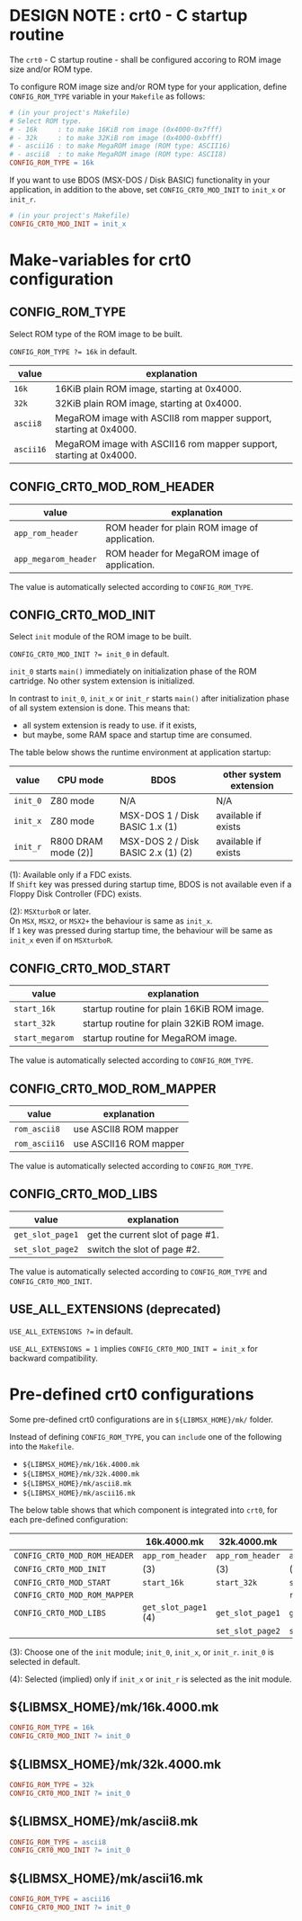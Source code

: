 # DESIGN NOTE : crt0 - C startup routine

The `crt0` - C startup routine - shall be configured accoring to ROM image size
and/or ROM type.

To configure ROM image size and/or ROM type for your application, define
`CONFIG_ROM_TYPE` variable in your `Makefile` as follows:

~~~ makefile
# (in your project's Makefile)
# Select ROM type.
# - 16k     : to make 16KiB rom image (0x4000-0x7fff)
# - 32k     : to make 32KiB rom image (0x4000-0xbfff)
# - ascii16 : to make MegaROM image (ROM type: ASCII16)
# - ascii8  : to make MegaROM image (ROM type: ASCII8)
CONFIG_ROM_TYPE = 16k
~~~

If you want to use BDOS (MSX-DOS / Disk BASIC) functionality in your
application, in addition to the above, set `CONFIG_CRT0_MOD_INIT` to `init_x` or
`init_r`.
~~~ makefile
# (in your project's Makefile)
CONFIG_CRT0_MOD_INIT = init_x
~~~

# Make-variables for crt0 configuration

## CONFIG\_ROM\_TYPE

Select ROM type of the ROM image to be built.

`CONFIG_ROM_TYPE ?= 16k` in default.

| value     | explanation                                                        |
|-----------|--------------------------------------------------------------------|
| `16k`     | 16KiB plain ROM image, starting at 0x4000.                         |
| `32k`     | 32KiB plain ROM image, starting at 0x4000.                         |
| `ascii8`  | MegaROM image with ASCII8 rom mapper support, starting at 0x4000.  |
| `ascii16` | MegaROM image with ASCII16 rom mapper support, starting at 0x4000. |

## CONFIG\_CRT0\_MOD\_ROM\_HEADER

| value                | explanation                                    |
|----------------------|------------------------------------------------|
| `app_rom_header`     | ROM header for plain ROM image of application. |
| `app_megarom_header` | ROM header for MegaROM image of application.   |

The value is automatically selected according to `CONFIG_ROM_TYPE`.

## CONFIG\_CRT0\_MOD\_INIT

Select `init` module of the ROM image to be built.

`CONFIG_CRT0_MOD_INIT ?= init_0` in default.

`init_0` starts `main()` immediately on initialization phase of the ROM
cartridge. No other system extension is initialized.

 In contrast to `init_0`, `init_x` or `init_r` starts `main()` after
 initialization phase of all system extension is done. This means that:
- all system extension is ready to use. if it exists,
- but maybe, some RAM space and startup time are consumed.

The table below shows the runtime environment at application startup:

| value    | CPU mode            | BDOS                               | other system extension |
|----------|---------------------|------------------------------------|------------------------|
| `init_0` | Z80 mode            | N/A                                | N/A                    |
| `init_x` | Z80 mode            | MSX-DOS 1 / Disk BASIC 1.x (1)     | available if exists    |
| `init_r` | R800 DRAM mode (2)] | MSX-DOS 2 / Disk BASIC 2.x (1) (2) | available if exists    |

(1): Available only if a FDC exists.  
     If `Shift` key was pressed during startup time, BDOS is not available even
     if a Floppy Disk Controller (FDC) exists.

(2): `MSXturboR` or later.  
     On `MSX`, `MSX2`, or `MSX2+` the behaviour is same as `init_x`.  
     If `1` key was pressed during startup time, the behaviour will be same as
     `init_x` even if on `MSXturboR`.

## CONFIG\_CRT0\_MOD\_START

| value           | explanation                                |
|-----------------|--------------------------------------------|
| `start_16k`     | startup routine for plain 16KiB ROM image. |
| `start_32k`     | startup routine for plain 32KiB ROM image. |
| `start_megarom` | startup routine for MegaROM image.         |

The value is automatically selected according to `CONFIG_ROM_TYPE`.

## CONFIG\_CRT0\_MOD\_ROM\_MAPPER

| value         | explanation            |
|---------------|------------------------|
| `rom_ascii8`  | use ASCII8 ROM mapper  |
| `rom_ascii16` | use ASCII16 ROM mapper |

The value is automatically selected according to `CONFIG_ROM_TYPE`.

## CONFIG\_CRT0\_MOD\_LIBS

| value            | explanation                      |
|------------------|----------------------------------|
| `get_slot_page1` | get the current slot of page #1. |
| `set_slot_page2` | switch the slot of page #2.      |

The value is automatically selected according to `CONFIG_ROM_TYPE` and
`CONFIG_CRT0_MOD_INIT`.

## USE\_ALL\_EXTENSIONS (deprecated)

`USE_ALL_EXTENSIONS ?=` in default.

`USE_ALL_EXTENSIONS = 1` implies `CONFIG_CRT0_MOD_INIT = init_x` for backward
compatibility.


# Pre-defined crt0 configurations

Some pre-defined crt0 configurations are in `${LIBMSX_HOME}/mk/` folder.

Instead of defining `CONFIG_ROM_TYPE`, you can `include` one of the following
into the `Makefile`.
- `${LIBMSX_HOME}/mk/16k.4000.mk`
- `${LIBMSX_HOME}/mk/32k.4000.mk`
- `${LIBMSX_HOME}/mk/ascii8.mk`
- `${LIBMSX_HOME}/mk/ascii16.mk`

The below table shows that which component is integrated into `crt0`, for each
pre-defined configuration:

|                              | 16k.4000.mk          | 32k.4000.mk      | ascii8.mk            | ascii16.mk           |
|------------------------------|----------------------|------------------|----------------------|----------------------|
| `CONFIG_CRT0_MOD_ROM_HEADER` | `app_rom_header`     | `app_rom_header` | `app_megarom_header` | `app_megarom_header` |
| `CONFIG_CRT0_MOD_INIT`       | (3)                  | (3)              | (3)                  | (3)                  |
| `CONFIG_CRT0_MOD_START`      | `start_16k`          | `start_32k`      | `start_megarom`      | `start_megarom`      |
| `CONFIG_CRT0_MOD_ROM_MAPPER` |                      |                  | `rom_ascii8`         | `rom_ascii16`        |
| `CONFIG_CRT0_MOD_LIBS`       | `get_slot_page1` (4) | `get_slot_page1` | `get_slot_page1`     | `get_slot_page1`     |
|                              |                      | `set_slot_page2` | `set_slot_page2`     | `set_slot_page2`     |

(3): Choose one of the `init` module; `init_0`, `init_x`, or `init_r`. `init_0`
is selected in default.

(4): Selected (implied) only if `init_x` or `init_r` is selected as the init
module.

## \${LIBMSX\_HOME}/mk/16k.4000.mk

~~~ makefile
CONFIG_ROM_TYPE = 16k
CONFIG_CRT0_MOD_INIT ?= init_0
~~~

## \${LIBMSX\_HOME}/mk/32k.4000.mk

~~~ makefile
CONFIG_ROM_TYPE = 32k
CONFIG_CRT0_MOD_INIT ?= init_0
~~~

## \${LIBMSX\_HOME}/mk/ascii8.mk

~~~ makefile
CONFIG_ROM_TYPE = ascii8
CONFIG_CRT0_MOD_INIT ?= init_0
~~~

## \${LIBMSX\_HOME}/mk/ascii16.mk

~~~ makefile
CONFIG_ROM_TYPE = ascii16
CONFIG_CRT0_MOD_INIT ?= init_0
~~~
